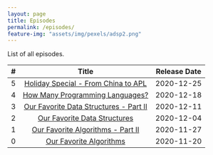 ```yaml
---
layout: page
title: Episodes
permalink: /episodes/
feature-img: "assets/img/pexels/adsp2.png"
---
```


List of all episodes.

|   #   |                                             Title                                              | Release Date |
| :---: | :--------------------------------------------------------------------------------------------: | :----------: |
|   5   |  [Holiday Special - From China to APL](https://adspthepodcast.com/2020/12/25/Episode-5.html)   |  2020-12-25  |
|   4   |    [How Many Programming Languages?](https://adspthepodcast.com/2020/12/18/Episode-4.html)     |  2020-12-18  |
|   3   | [Our Favorite Data Structures - Part II](https://adspthepodcast.com/2020/12/11/Episode-3.html) |  2020-12-11  |
|   2   |      [Our Favorite Data Structures](https://adspthepodcast.com/2020/12/04/Episode-2.html)      |  2020-12-04  |
|   1   |   [Our Favorite Algorithms - Part II](https://adspthepodcast.com/2020/11/27/Episode-1.html)    |  2020-11-27  |
|   0   |        [Our Favorite Algorithms](https://adspthepodcast.com/2020/11/20/Episode-0.html)         |  2020-11-20  |
